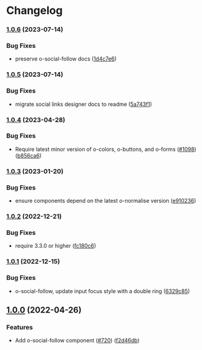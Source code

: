 # Changelog

### [1.0.6](https://www.github.com/Financial-Times/origami/compare/o-social-follow-v1.0.5...o-social-follow-v1.0.6) (2023-07-14)


### Bug Fixes

* preserve o-social-follow docs ([1d4c7e6](https://www.github.com/Financial-Times/origami/commit/1d4c7e66536ca80836a1aae53c7b37c0003e1306))

### [1.0.5](https://www.github.com/Financial-Times/origami/compare/o-social-follow-v1.0.4...o-social-follow-v1.0.5) (2023-07-14)


### Bug Fixes

* migrate social links designer docs to readme ([5a743f1](https://www.github.com/Financial-Times/origami/commit/5a743f101c09d4ec892bc398c82c6834e7cfa1e8))

### [1.0.4](https://www.github.com/Financial-Times/origami/compare/o-social-follow-v1.0.3...o-social-follow-v1.0.4) (2023-04-28)


### Bug Fixes

* Require latest minor version of o-colors, o-buttons, and o-forms ([#1098](https://www.github.com/Financial-Times/origami/issues/1098)) ([b856ca6](https://www.github.com/Financial-Times/origami/commit/b856ca66c9ec555f3c70833ffa35cb05cd19841f))

### [1.0.3](https://www.github.com/Financial-Times/origami/compare/o-social-follow-v1.0.2...o-social-follow-v1.0.3) (2023-01-20)


### Bug Fixes

* ensure components depend on the latest o-normalise version ([e910236](https://www.github.com/Financial-Times/origami/commit/e910236454318ce1bf198a06da7e76c0893c9142))

### [1.0.2](https://www.github.com/Financial-Times/origami/compare/o-social-follow-v1.0.1...o-social-follow-v1.0.2) (2022-12-21)


### Bug Fixes

* require 3.3.0 or higher ([fc180c6](https://www.github.com/Financial-Times/origami/commit/fc180c619755daa1b7bfe65509f354cf0de113bf))

### [1.0.1](https://www.github.com/Financial-Times/origami/compare/o-social-follow-v1.0.0...o-social-follow-v1.0.1) (2022-12-15)


### Bug Fixes

* o-social-follow, update input focus style with a double ring ([6329c85](https://www.github.com/Financial-Times/origami/commit/6329c852dbc6c1df303cfe76a1589b796e0b40a0))

## [1.0.0](https://github.com/Financial-Times/origami/tree/o-social-follow-v1.0.0/components/o-social-follow) (2022-04-26)


### Features

* Add o-social-follow component ([#720](https://www.github.com/Financial-Times/origami/issues/720)) ([f2d46db](https://www.github.com/Financial-Times/origami/commit/f2d46db22053d933e72a4ebf6955c3ee83c4f06b))
